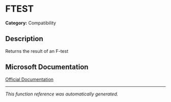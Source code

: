 # FTEST

**Category:** Compatibility

## Description
Returns the result of an F-test

## Microsoft Documentation
[Official Documentation](https://support.microsoft.com//en-us/office/ftest-function-4c9e1202-53fe-428c-a737-976f6fc3f9fd)

---
*This function reference was automatically generated.*
